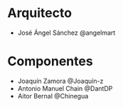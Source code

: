 # Arquitecto
* José Ángel Sánchez @angelmart

# Componentes

* Joaquín Zamora @Joaquín-z
* Antonio Manuel Chain @DantDP
* Aitor Bernal @Chinegua
